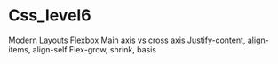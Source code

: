 # Css_level6
 Modern Layouts Flexbox Main axis vs cross axis Justify-content, align-items, align-self Flex-grow, shrink, basis
